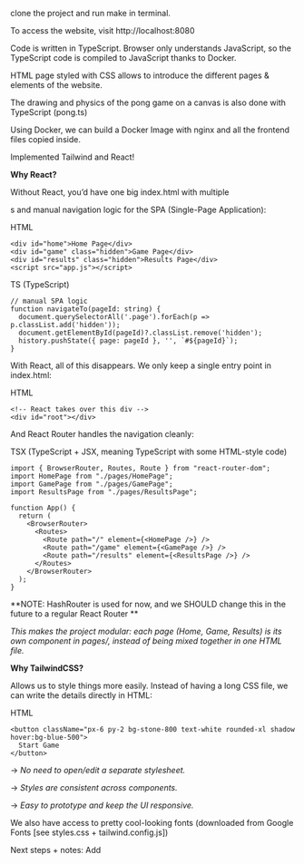 clone the project and run make in terminal.


To access the website, visit http://localhost:8080

Code is written in TypeScript. Browser only understands JavaScript, so the TypeScript code is compiled to JavaScript thanks to Docker.

HTML page styled with CSS allows to introduce the different pages & elements of the website.

The drawing and physics of the pong game on a canvas is also done with TypeScript (pong.ts)

Using Docker, we can build a Docker Image with nginx and all the frontend files copied inside.

Implemented Tailwind and React!

**Why React?**

Without React, you’d have one big index.html with multiple <div>s and manual navigation logic for the SPA (Single-Page Application):

HTML
```
<div id="home">Home Page</div>
<div id="game" class="hidden">Game Page</div>
<div id="results" class="hidden">Results Page</div>
<script src="app.js"></script>
```

TS (TypeScript)
```
// manual SPA logic
function navigateTo(pageId: string) {
  document.querySelectorAll('.page').forEach(p => p.classList.add('hidden'));
  document.getElementById(pageId)?.classList.remove('hidden');
  history.pushState({ page: pageId }, '', `#${pageId}`);
}
```

With React, all of this disappears.
We only keep a single entry point in index.html:

HTML
```
<!-- React takes over this div -->
<div id="root"></div>
```

And React Router handles the navigation cleanly:

TSX (TypeScript + JSX, meaning TypeScript with some HTML-style code)
```
import { BrowserRouter, Routes, Route } from "react-router-dom";
import HomePage from "./pages/HomePage";
import GamePage from "./pages/GamePage";
import ResultsPage from "./pages/ResultsPage";

function App() {
  return (
    <BrowserRouter>
      <Routes>
        <Route path="/" element={<HomePage />} />
        <Route path="/game" element={<GamePage />} />
        <Route path="/results" element={<ResultsPage />} />
      </Routes>
    </BrowserRouter>
  );
}
```

**NOTE: HashRouter is used for now, and we SHOULD change this in the future to a regular React Router **

_This makes the project modular: each page (Home, Game, Results) is its own component in pages/, instead of being mixed together in one HTML file._

**Why TailwindCSS?**

Allows us to style things more easily. Instead of having a long CSS file, we can write the details directly in HTML:

HTML
```
<button className="px-6 py-2 bg-stone-800 text-white rounded-xl shadow hover:bg-blue-500">
  Start Game
</button>
```

-> _No need to open/edit a separate stylesheet._

-> _Styles are consistent across components._

-> _Easy to prototype and keep the UI responsive._

We also have access to pretty cool-looking fonts (downloaded from Google Fonts [see styles.css + tailwind.config.js])



Next steps + notes:
Add

